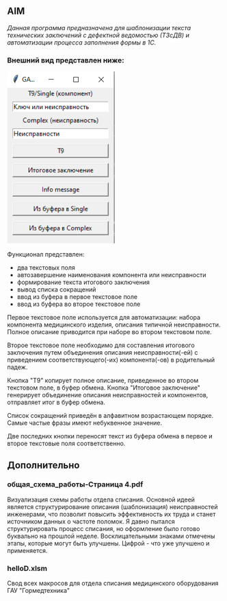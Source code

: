 ## AIM
_Данная программа предназначена для
шаблонизации текста технических заключений с дефектной ведомостью
(ТЗсДВ) и автоматизации процесса заполнения формы в 1С._ 

### Внешний вид представлен ниже:

![img.png](pictures/img.png)

Функционал представлен:
* два текстовых поля
* автозавершение наименования компонента или неисправности
* формирование текста итогового заключения
* вывод списка сокращений
* ввод из буфера в первое текстовое поле
* ввод из буфера во второе текстовое поле

Первое текстовое поле используется для автоматизации: набора 
компонента медицинского изделия, описания типичной неисправности. Полное описание приводится при наборе во втором текстовом поле.

Второе текстовое поле необходимо для составления итогового заключения путем
 объединения описания неисправности(-ей) с приведением соответствующего(-их) компонента(-ов) в родительный падеж.

Кнопка "Т9" копирует полное описание, приведенное во втором текстовом поле, в буфер обмена. 
Кнопка "Итоговое заключение" генерирует объединение описания неисправностей и компонентов, отправляет итог в буфер обмена.

Список сокращений приведён в алфавитном возрастающем порядке. Самые частые фразы имеют небуквенное значение.

Две последних кнопки переносят текст из буфера обмена в первое и второе текстовые поля соответственно.

## Дополнительно

### общая_схема_работы-Страница 4.pdf
Визуализация схемы работы отдела списания. Основной идеей является структурирование описания (шаблонизация) неисправностей инженерами, что позволит повысить эффективность их труда и станет источником данных о частоте поломок. Я давно пытался структурировать процесс списания, но оформление было готово буквально на прошлой неделе. Восклицательными знаками отмечены этапы, которые могут быть улучшены. Цифрой - что уже улучшено и применяется.

### helloD.xlsm
Свод всех макросов для отдела списания медицинского оборудования ГАУ "Гормедтехника"

